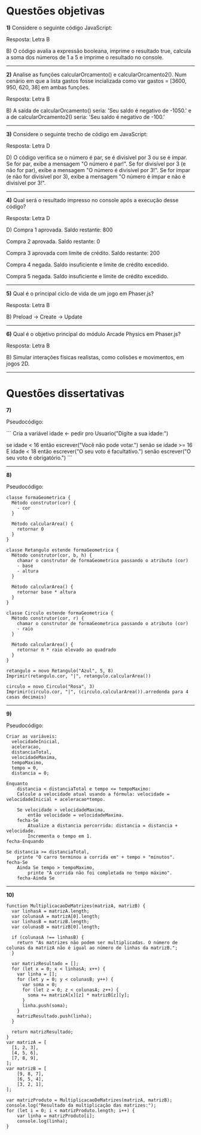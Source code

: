 # Questões objetivas

**1)** Considere o seguinte código JavaScript:

Resposta: Letra B

B) O código avalia a expressão booleana, imprime o resultado true, calcula a soma dos números de 1 a 5 e imprime o resultado no console.

---

**2)**  Analise as funções calcularOrcamento() e calcularOrcamento2(). Num cenário em que a lista gastos fosse incializada como var gastos = [3600, 950, 620, 38] em ambas funções.

Resposta: Letra B

B) A saída de calcularOrcamento() seria: 'Seu saldo é negativo de -1050.' e a de calcularOrcamento2() seria: 'Seu saldo é negativo de -100.'

---

**3)** Considere o seguinte trecho de código em JavaScript:

Resposta: Letra D

D) O código verifica se o número é par, se é divisível por 3 ou se é ímpar. Se for par, exibe a mensagem "O número é par!". Se for divisível por 3 (e não for par), exibe a mensagem "O número é divisível por 3!". Se for ímpar (e não for divisível por 3), exibe a mensagem "O número é ímpar e não é divisível por 3!".

---

**4)** Qual será o resultado impresso no console após a execução desse código?

Resposta: Letra D

D)
Compra 1 aprovada. Saldo restante: 800

Compra 2 aprovada. Saldo restante: 0

Compra 3 aprovada com limite de crédito. Saldo restante: 200

Compra 4 negada. Saldo insuficiente e limite de crédito excedido.

Compra 5 negada. Saldo insuficiente e limite de crédito excedido.

---

**5)** Qual é o principal ciclo de vida de um jogo em Phaser.js?

Resposta: Letra B

B) Preload -> Create -> Update

---

**6)** Qual é o objetivo principal do módulo Arcade Physics em Phaser.js?

Resposta: Letra B

B) Simular interações físicas realistas, como colisões e movimentos, em jogos 2D.

---

# Questões dissertativas

**7)**

Pseudocódigo:

´´´
Cria a variável
idade <- pedir pro Usuario("Digite a sua idade:")

se idade < 16 
    então escrever("Você não pode votar.")
senão se idade >= 16 E idade < 18 
    então escrever("O seu voto é facultativo.")
senão
    escrever("O seu voto é obrigatório.")
´´´

---

**8)**

Pseudocódigo:

```
classe formaGeometrica {
  Método construtor(cor) {
    - cor
  }

  Método calcularArea() {
    retornar 0
  }
}

classe Retangulo estende formaGeometrica {
  Método construtor(cor, b, h) {
    chamar o construtor de formaGeometrica passando o atributo (cor)
    - base
    - altura
  }

  Método calcularArea() {
    retornar base * altura
  }
}

classe Circulo estende formaGeometrica {
  Método construtor(cor, r) {
    chamar o construtor de formaGeometrica passando o atributo (cor)
    - raio
  }

  Método calcularArea() {
    retornar π * raio elevado ao quadrado
  }
}

retangulo = novo Retangulo("Azul", 5, 8)
Imprimir(retangulo.cor, "|", retangulo.calcularArea())

circulo = novo Circulo("Rosa", 3)
Imprimir(circulo.cor, "|", (circulo.calcularArea()).arredonda para 4 casas decimais)
```

---

**9)**

Pseudocódigo:

```
Criar as variáveis:
  velocidadeInicial,
  aceleracao,
  distanciaTotal,
  velocidadeMaxima,
  tempoMaximo,
  tempo = 0,
  distancia = 0;

Enquanto
    distancia < distanciaTotal e tempo <= tempoMaximo:
    Calcule a velocidade atual usando a fórmula: velocidade = velocidadeInicial + aceleracao*tempo.

    Se velocidade > velocidadeMaxima,
        então velocidade = velocidadeMaxima.
    fecha-Se
        Atualize a distancia percorrida: distancia = distancia + velocidade.
        Incrementa o tempo em 1.
fecha-Enquando

Se distancia >= distanciaTotal,
    printe "O carro terminou a corrida em" + tempo + "minutos".
fecha-Se
    Ainda Se tempo > tempoMaximo,
        printe "A corrida não foi completada no tempo máximo".
    fecha-Ainda Se
```

---

**10)**

```
function MultiplicacaoDeMatrizes(matrizA, matrizB) {
  var linhasA = matrizA.length;
  var colunasA = matrizA[0].length;
  var linhasB = matrizB.length;
  var colunasB = matrizB[0].length;

  if (colunasA !== linhasB) {
    return "As matrizes não podem ser multiplicadas. O número de colunas da matrizA não é igual ao número de linhas da matrizB.";
  }

  var matrizResultado = [];
  for (let x = 0; x < linhasA; x++) {
    var linha = [];
    for (let y = 0; y < colunasB; y++) {
      var soma = 0;
      for (let z = 0; z < colunasA; z++) {
        soma += matrizA[x][z] * matrizB[z][y];
      }
      linha.push(soma);
    }
    matrizResultado.push(linha);
  }

  return matrizResultado;
}
var matrizA = [
  [1, 2, 3],
  [4, 5, 6],
  [7, 8, 9],
];
var matrizB = [
    [9, 8, 7],
    [6, 5, 4],
    [3, 2, 1],
];

var matrizProduto = MultiplicacaoDeMatrizes(matrizA, matrizB);
console.log("Resultado da multiplicação das matrizes:");
for (let i = 0; i < matrizProduto.length; i++) {
    var linha = matrizProduto[i];
    console.log(linha);
}
```
